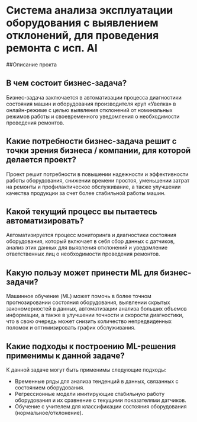 # Система анализа эксплуатации оборудования с выявлением отклонений, для проведения ремонта с исп. AI  
##Описание прокта  

## В чем состоит бизнес-задача?  
Бизнес-задача заключается в автоматизации процесса диагностики состояния машин и оборудования производителя круп «Увелка» в онлайн-режиме с целью выявления отклонений от номинальных режимов работы и своевременного уведомления о необходимости проведения ремонтов.

## Какие потребности бизнес-задача решит с точки зрения бизнеса / компании, для которой делается проект?  
Проект решит потребности в повышении надежности и эффективности работы оборудования, снижении времени простоя, уменьшении затрат на ремонты и профилактическое обслуживание, а также улучшении качества продукции за счет более стабильной работы машин.

## Какой текущий процесс вы пытаетесь автоматизировать?  
Автоматизируется процесс мониторинга и диагностики состояния оборудования, который включает в себя сбор данных с датчиков, анализ этих данных для выявления отклонений и уведомление ответственных лиц о необходимости проведения ремонтов.

## Какую пользу может принести ML для бизнес-задачи?  
Машинное обучение (ML) может помочь в более точном прогнозировании состояния оборудования, выявлении скрытых закономерностей в данных, автоматизации анализа больших объемов информации, а также в улучшении точности и скорости диагностики, что в свою очередь может снизить количество непредвиденных поломок и оптимизировать график обслуживания.

## Какие подходы к построению ML-решения применимы к данной задаче?  
К данной задаче могут быть применимы следующие подходы:  
- Временные ряды для анализа тенденций в данных, связанных с состоянием оборудования.  
- Регрессионные модели имитирующие стабильную работу оборудования и их сравнение с текущими показателями датчиков.  
- Обучение с учителем для классификации состояния оборудования (нормальное/отклонение).  
  
  

